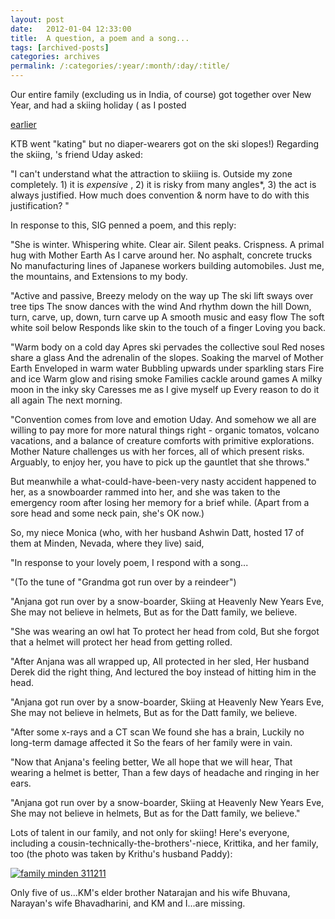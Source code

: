 ```yaml
---
layout: post
date:	2012-01-04 12:33:00
title:  A question, a poem and a song...
tags: [archived-posts]
categories: archives
permalink: /:categories/:year/:month/:day/:title/
---
```

Our entire family (excluding us in India, of course) got together over New Year, and had a skiing holiday ( as I posted 

<a href="http://deponti.livejournal.com/884872.html">earlier </a>

 KTB went "kating" but no diaper-wearers got on the ski slopes!) Regarding the skiing, <LJ user="shortindiangirl">'s friend Uday asked:

"I can't understand what the attraction to skiiing is. Outside my zone completely. 1) it is *expensive* , 2) it is risky from many angles*, 3) the act is always justified. How much does convention & norm have to do with this justification? "

In response to this, SIG penned a poem, and this reply:

"She is winter.
Whispering white.
Clear air. Silent peaks. Crispness.
A primal hug with Mother Earth
As I carve around her.
No asphalt, concrete trucks
No manufacturing lines of Japanese workers building automobiles.
Just me, the mountains, and 
Extensions to my body.

"Active and passive, 
Breezy melody on the way up
The ski lift sways over tree tips
The snow dances with the wind
And rhythm down the hill
Down, turn, carve, up, 
down, turn carve up
A smooth music and easy flow
The soft white soil below
Responds like skin to the touch of a finger
Loving you back.

"Warm body on a cold day
Apres ski pervades the collective soul
Red noses share a glass
And the adrenalin of the slopes.
Soaking the marvel of Mother Earth
Enveloped in warm water
Bubbling upwards under sparkling stars
Fire and ice
Warm glow and rising smoke
Families cackle around games
A milky moon in the inky sky
Caresses me as I give myself up
Every reason to do it all again
The next morning.

"Convention comes from love and emotion Uday. And somehow we all are willing to pay more for more natural things right - organic tomatos, volcano vacations, and a balance of creature comforts with primitive explorations. Mother Nature challenges us with her forces, all of which present risks. Arguably, to enjoy her, you have to pick up the gauntlet that she throws."

But meanwhile a what-could-have-been-very nasty accident happened to her, as a snowboarder rammed into her, and she was taken to the emergency room after losing her memory for a brief while. (Apart from a sore head and some neck pain, she's OK now.) 

So, my niece Monica  (who, with her husband Ashwin Datt, hosted 17 of them at Minden, Nevada, where they live) said,

"In response to your lovely poem, I respond with a song...

"(To the tune of "Grandma got run over by a reindeer")

"Anjana got run over by a snow-boarder,
Skiing at Heavenly New Years Eve,
She may not believe in helmets,
But as for the Datt family, we believe.

"She was wearing an owl hat
To protect her head from cold,
But she forgot that a helmet
will protect her head from getting rolled.

"After Anjana was all wrapped up,
All protected in her sled,
Her husband Derek did the right thing, 
And lectured the boy instead of hitting him in the head.

"Anjana got run over by a snow-boarder,
Skiing at Heavenly New Years Eve,
She may not believe in helmets,
But as for the Datt family, we believe.

"After some x-rays and a CT scan
We found she has a brain,
Luckily no long-term damage affected it
So the fears of her family were in vain.

"Now that Anjana's feeling better,
We all hope that we will hear,
That wearing a helmet is better,
Than a few days of headache and ringing in her ears.

"Anjana got run over by a snow-boarder,
Skiing at Heavenly New Years Eve,
She may not believe in helmets,
But as for the Datt family, we believe."

Lots of talent in our family, and not only for skiing! Here's everyone, including a cousin-technically-the-brothers'-niece, Krittika, and her family, too (the photo was taken by Krithu's husband Paddy):


<a href="http://s1142.photobucket.com/albums/n611/allsrtspctrs/?action=view&amp;current=familyminden311211.jpg" target="_blank"><img src="http://i1142.photobucket.com/albums/n611/allsrtspctrs/familyminden311211.jpg" border="0" alt="family minden 311211"></a>

Only five of us...KM's elder brother Natarajan and his wife Bhuvana, Narayan's wife Bhavadharini, and KM and I...are missing.
